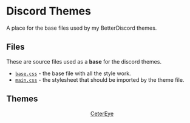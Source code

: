 # Discord Themes

A place for the base files used by my BetterDiscord themes.

## Files

These are source files used as a **base** for the discord themes.

- [`base.css`](base.css) - the base file with all the style work.
- [`main.css`](main.css) - the stylesheet that should be imported by the theme file.

## Themes

<div align="center">
<a href="CeterEye" class="ct_card" style="background-image: url(https://raw.githubusercontent.com/Ceterai/DiscordTheme/refs/heads/main/art/showcase.png);"><p>CeterEye</p>
</a>
</div>
